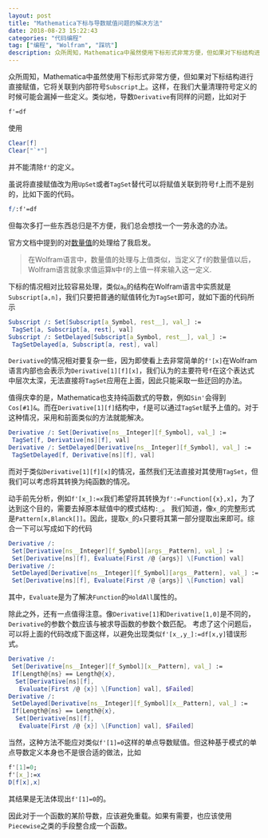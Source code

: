 ```yaml
---
layout: post
title: "Mathematica下标与导数赋值问题的解决方法"
date: 2018-08-23 15:22:43
categories: "代码编程"
tag: ["编程", "Wolfram", "踩坑"]
description: 众所周知，Mathematica中虽然使用下标形式非常方便，但如果对下标结构进行直接赋值，它将关联到内部符号 Subscript 上。这样，在我们大量清理符号定义的时候可能会漏掉一些定义。
---
```


众所周知，Mathematica中虽然使用下标形式非常方便，但如果对下标结构进行直接赋值，它将关联到内部符号`Subscript`上。这样，在我们大量清理符号定义的时候可能会漏掉一些定义。类似地，导数`Derivative`有同样的问题，比如对于

<!--more-->

```mathematica
f'=df
```

使用

```mathematica
Clear[f]
Clear["`*"]
```

并不能清除`f'`的定义。 

虽说将直接赋值改为用`UpSet`或者`TagSet`替代可以将赋值关联到符号`f`上而不是别的，比如下面的代码。

```mathematica
f/:f'=df
```

但每次多打一些东西总归是不方便，我们总会想找一个一劳永逸的办法。

官方文档中提到的对[数量值](http://reference.wolfram.com/language/tutorial/DefiningNumericalValues.html)的处理给了我启发。

> 在Wolfram语言中，数量值的处理与上值类似，当定义了`f`的数量值以后，Wolfram语言就象求值运算`N`中`f`的上值一样来输入这一定义.

下标的情况相对比较容易处理，类似<code><span>a</span><sub>n</sub></code>的结构在Wolfram语言中实质就是`Subscript[a,n]`，我们只要把普通的赋值转化为`TagSet`即可，就如下面的代码所示

```mathematica
Subscript /: Set[Subscript[a_Symbol, rest__], val_] := 
 TagSet[a, Subscript[a, rest], val]
Subscript /: SetDelayed[Subscript[a_Symbol, rest__], val_] := 
 TagSetDelayed[a, Subscript[a, rest], val]
```

`Derivative`的情况相对要复杂一些，因为即使看上去非常简单的`f'[x]`在Wolfram语言内部也会表示为`Derivative[1][f][x]`，我们认为的主要符号`f`在这个表达式中层次太深，无法直接将`TagSet`应用在上面，因此只能采取一些迂回的办法。

值得庆幸的是，Mathematica也支持纯函数式的导数，例如`Sin'`会得到`Cos[#1]&`。而在`Derivative[1][f]`结构中，`f`是可以通过`TagSet`赋予上值的。对于这种情况，采用和前面类似的方法就能解决。

```mathematica
Derivative /: Set[Derivative[ns__Integer][f_Symbol], val_] := 
 TagSet[f, Derivative[ns][f], val]
Derivative /: SetDelayed[Derivative[ns__Integer][f_Symbol], val_] := 
 TagSetDelayed[f, Derivative[ns][f], val]
```

而对于类似`Derivative[1][f][x]`的情况，虽然我们无法直接对其使用`TagSet`，但我们可以考虑将其转换为纯函数的情况。

动手前先分析，例如`f'[x_]:=x`我们希望将其转换为`f':=Function[{x},x]`，为了达到这个目的，需要去掉原本赋值中的模式结构`:_`。
我们知道，像`x_`的完整形式是`Pattern[x,Blanck[]]`。因此，提取`x_`的`x`只要将其第一部分提取出来即可。综合一下可以写成如下的代码

```mathematica
Derivative /: 
 Set[Derivative[ns__Integer][f_Symbol][args__Pattern], val_] := 
 Set[Derivative[ns][f], Evaluate[First /@ {args}] \[Function] val]
Derivative /: 
 SetDelayed[Derivative[ns__Integer][f_Symbol][args__Pattern], val_] := 
 Set[Derivative[ns][f], Evaluate[First /@ {args}] \[Function] val]
```

其中，`Evaluate`是为了解决`Function`的`HoldAll`属性的。

除此之外，还有一点值得注意。像`Derivative[1]`和`Derivative[1,0]`是不同的，`Derivative`的参数个数应该与被求导函数的参数个数匹配。
考虑了这个问题后，可以将上面的代码改成下面这样，以避免出现类似`f'[x_,y_]:=df[x,y]`错误形式。

```mathematica
Derivative /: 
 Set[Derivative[ns__Integer][f_Symbol][x__Pattern], val_] := 
 If[Length@{ns} == Length@{x}, 
  Set[Derivative[ns][f], 
   Evaluate[First /@ {x}] \[Function] val], $Failed]
Derivative /: 
 SetDelayed[Derivative[ns__Integer][f_Symbol][x__Pattern], val_] := 
 If[Length@{ns} == Length@{x}, 
  Set[Derivative[ns][f], 
   Evaluate[First /@ {x}] \[Function] val], $Failed]
```

当然，这种方法不能应对类似`f'[1]=0`这样的单点导数赋值。但这种基于模式的单点导数定义本身也不是很合适的做法，比如

```mathematica
f'[1]=0;
f'[x_]:=x
D[f[x],x]
```

其结果是无法体现出`f'[1]=0`的。

因此对于一个函数的某阶导数，应该避免重载。如果有需要，也应该使用`Piecewise`之类的手段整合成一个函数。
